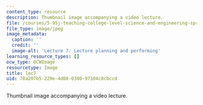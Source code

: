 ```yaml
---
content_type: resource
description: Thumbnail image accompanying a video lecture.
file: /courses/5-95j-teaching-college-level-science-and-engineering-spring-2009/78a207b5229e4d08038097104c8cbccd_lec7.jpg
file_type: image/jpeg
image_metadata:
  caption: ''
  credit: ''
  image-alt: 'Lecture 7: Lecture planning and performing'
learning_resource_types: []
ocw_type: OCWImage
resourcetype: Image
title: lec7
uid: 78a207b5-229e-4d08-0380-97104c8cbccd
---
```

Thumbnail image accompanying a video lecture.